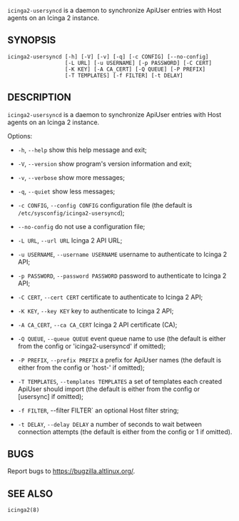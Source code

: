 `icinga2-usersyncd` is a daemon to synchronize ApiUser entries with
Host agents on an Icinga 2 instance.

SYNOPSIS
--------

```
icinga2-usersyncd [-h] [-V] [-v] [-q] [-c CONFIG] [--no-config]
                  [-L URL] [-u USERNAME] [-p PASSWORD] [-C CERT]
                  [-K KEY] [-A CA_CERT] [-Q QUEUE] [-P PREFIX]
                  [-T TEMPLATES] [-f FILTER] [-t DELAY]
```

DESCRIPTION
-----------

`icinga2-usersyncd` is a daemon to synchronize ApiUser  entries  with
Host agents on an Icinga 2 instance.

Options:

  * `-h`, `--help` show this help message and exit;

  * `-V`, `--version` show program's version information and exit;

  * `-v`, `--verbose` show more messages;

  * `-q`, `--quiet` show less messages;

  * `-c CONFIG`, `--config CONFIG` configuration file (the default is
    `/etc/sysconfig/icinga2-usersyncd`);

  * `--no-config` do not use a configuration file;

  * `-L URL`, `--url URL` Icinga 2 API URL;

  * `-u USERNAME`, `--username USERNAME` username to authenticate to
    Icinga 2 API;

  * `-p PASSWORD`, `--password PASSWORD` password to authenticate
    to Icinga 2 API;

  * `-C CERT`, `--cert CERT` certificate to authenticate to
    Icinga 2 API;

  * `-K KEY`, `--key KEY` key to authenticate to Icinga 2 API;

  * `-A CA_CERT`, `--ca CA_CERT` Icinga 2 API certificate (CA);

  * `-Q QUEUE`, `--queue QUEUE` event queue name to use (the default
    is either from the config or 'icinga2-usersyncd' if omitted);

* `-P PREFIX`, `--prefix PREFIX` a  prefix  for ApiUser names
    (the default is either from the config or 'host-' if omitted);

* `-T TEMPLATES`, `--templates TEMPLATES` a set of templates each
    created ApiUser should import (the default is either from the
    config or [usersync] if omitted);

* `-f FILTER`, --filter FILTER` an optional Host filter string;

* `-t DELAY`, `--delay DELAY` a number of seconds to wait between
    connection attempts (the default is either from the config or 1
    if omitted).

BUGS
----

Report bugs to https://bugzilla.altlinux.org/.

SEE ALSO
--------

`icinga2(8)`
